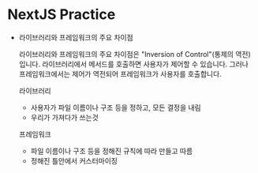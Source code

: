 # NextJS Practice

- 라이브러리와 프레임워크의 주요 차이점

  라이브러리와 프레임워크의 주요 차이점은 "Inversion of Control"(통제의 역전)입니다.
  라이브러리에서 메서드를 호출하면 사용자가 제어할 수 있습니다.
  그러나 프레임워크에서는 제어가 역전되어 프레임워크가 사용자를 호출합니다.

  라이브러리

  - 사용자가 파일 이름이나 구조 등을 정하고, 모든 결정을 내림
  - 우리가 가져다가 쓰는것

  프레임워크

  - 파일 이름이나 구조 등을 정해진 규칙에 따라 만들고 따름
  - 정해진 틀안에서 커스터마이징